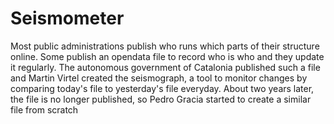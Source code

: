 # Seismometer

Most public administrations publish who runs which parts of their structure online. Some publish an opendata file to record who is who and they update it regularly. The autonomous government of Catalonia published such a file and Martin Virtel created the seismograph, a tool to monitor changes by comparing today's file to yesterday's file everyday. About two years later, the file is no longer published, so Pedro Gracia started to create a similar file from scratch
